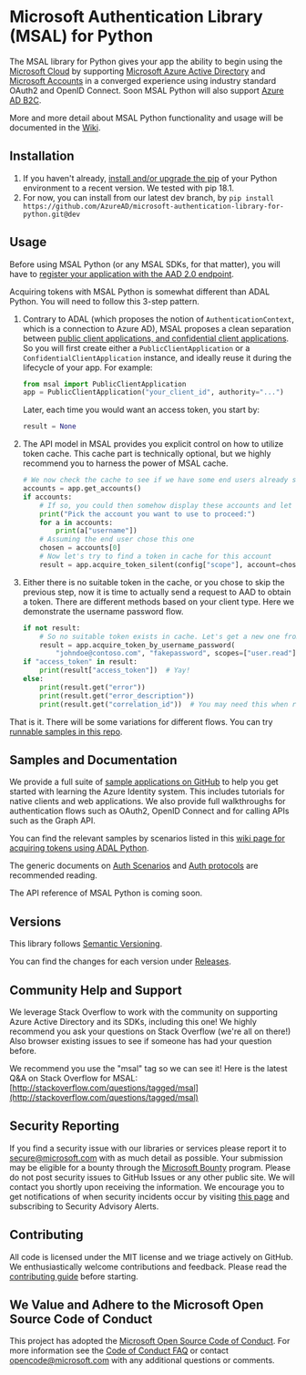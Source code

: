 # Microsoft Authentication Library (MSAL) for Python

The MSAL library for Python gives your app the ability to begin using the [Microsoft Cloud](https://cloud.microsoft.com)
by supporting [Microsoft Azure Active Directory](https://azure.microsoft.com/en-us/services/active-directory/)
and [Microsoft Accounts](https://account.microsoft.com) in a converged experience using industry standard OAuth2 and OpenID Connect.
Soon MSAL Python will also support [Azure AD B2C](https://azure.microsoft.com/services/active-directory-b2c/).

More and more detail about MSAL Python functionality and usage will be documented in the
[Wiki](https://github.com/AzureAD/microsoft-authentication-library-for-python/wiki).

## Installation

1. If you haven't already, [install and/or upgrade the pip](https://pip.pypa.io/en/stable/installing/)
   of your Python environment to a recent version. We tested with pip 18.1.
2. For now, you can install from our latest dev branch, by `pip install https://github.com/AzureAD/microsoft-authentication-library-for-python.git@dev`

## Usage

Before using MSAL Python (or any MSAL SDKs, for that matter), you will have to
[register your application with the AAD 2.0 endpoint](https://docs.microsoft.com/en-us/azure/active-directory/develop/quickstart-v2-register-an-app).

Acquiring tokens with MSAL Python is somewhat different than ADAL Python. You will need to follow this 3-step pattern.

1. Contrary to ADAL (which proposes the notion of `AuthenticationContext`, which is a connection to Azure AD),
   MSAL proposes a clean separation between
   [public client applications, and confidential client applications](https://tools.ietf.org/html/rfc6749#section-2.1).
   So you will first create either a `PublicClientApplication` or a `ConfidentialClientApplication` instance,
   and ideally reuse it during the lifecycle of your app. For example:

   ```python
   from msal import PublicClientApplication
   app = PublicClientApplication("your_client_id", authority="...")
   ```
   
   Later, each time you would want an access token, you start by:
   ```python
   result = None
   ```

2. The API model in MSAL provides you explicit control on how to utilize token cache.
   This cache part is technically optional, but we highly recommend you to harness the power of MSAL cache.

   ```python
   # We now check the cache to see if we have some end users already signed in before.
   accounts = app.get_accounts()
   if accounts:
       # If so, you could then somehow display these accounts and let end user choose
       print("Pick the account you want to use to proceed:")
       for a in accounts:
           print(a["username"])
       # Assuming the end user chose this one
       chosen = accounts[0]
       # Now let's try to find a token in cache for this account
       result = app.acquire_token_silent(config["scope"], account=chosen)
   ```

3. Either there is no suitable token in the cache, or you chose to skip the previous step,
   now it is time to actually send a request to AAD to obtain a token.
   There are different methods based on your client type. Here we demonstrate the username password flow.

   ```python
   if not result:
       # So no suitable token exists in cache. Let's get a new one from AAD.
       result = app.acquire_token_by_username_password(
           "johndoe@contoso.com", "fakepassword", scopes=["user.read"])
   if "access_token" in result:
       print(result["access_token"])  # Yay!
   else:
       print(result.get("error"))
       print(result.get("error_description"))
       print(result.get("correlation_id"))  # You may need this when reporting a bug
   ```

That is it. There will be some variations for different flows.
You can try [runnable samples in this repo](https://github.com/AzureAD/microsoft-authentication-library-for-python/tree/dev/sample).


## Samples and Documentation
We provide a full suite of [sample applications on GitHub](https://github.com/azure-samples?utf8=%E2%9C%93&q=active-directory&type=&language=) to help you get started with learning the Azure Identity system. This includes tutorials for native clients and web applications. We also provide full walkthroughs for authentication flows such as OAuth2, OpenID Connect and for calling APIs such as the Graph API.

You can find the relevant samples by scenarios listed in this [wiki page for acquiring tokens using ADAL Python](https://github.com/AzureAD/azure-activedirectory-library-for-python/wiki/Acquire-tokens#adal-python-apis-for-corresponding-flows).

The generic documents on
[Auth Scenarios](https://docs.microsoft.com/en-us/azure/active-directory/develop/authentication-scenarios)
and
[Auth protocols](https://docs.microsoft.com/en-us/azure/active-directory/develop/active-directory-v2-protocols)
are recommended reading.

The API reference of MSAL Python is coming soon.

## Versions

This library follows [Semantic Versioning](http://semver.org/).

You can find the changes for each version under
[Releases](https://github.com/AzureAD/microsoft-authentication-library-for-python/releases).

## Community Help and Support

We leverage Stack Overflow to work with the community on supporting Azure Active Directory and its SDKs, including this one!
We highly recommend you ask your questions on Stack Overflow (we're all on there!)
Also browser existing issues to see if someone has had your question before.

We recommend you use the "msal" tag so we can see it!
Here is the latest Q&A on Stack Overflow for MSAL:
[http://stackoverflow.com/questions/tagged/msal](http://stackoverflow.com/questions/tagged/msal)

## Security Reporting

If you find a security issue with our libraries or services please report it to [secure@microsoft.com](mailto:secure@microsoft.com) with as much detail as possible. Your submission may be eligible for a bounty through the [Microsoft Bounty](http://aka.ms/bugbounty) program. Please do not post security issues to GitHub Issues or any other public site. We will contact you shortly upon receiving the information. We encourage you to get notifications of when security incidents occur by visiting [this page](https://technet.microsoft.com/en-us/security/dd252948) and subscribing to Security Advisory Alerts.

## Contributing

All code is licensed under the MIT license and we triage actively on GitHub. We enthusiastically welcome contributions and feedback. Please read the [contributing guide](./contributing.md) before starting.

## We Value and Adhere to the Microsoft Open Source Code of Conduct

This project has adopted the [Microsoft Open Source Code of Conduct](https://opensource.microsoft.com/codeofconduct/). For more information see the [Code of Conduct FAQ](https://opensource.microsoft.com/codeofconduct/faq/) or contact [opencode@microsoft.com](mailto:opencode@microsoft.com) with any additional questions or comments.
